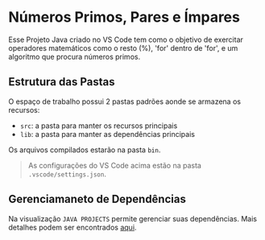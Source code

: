# Números Primos, Pares e Ímpares

Esse Projeto Java criado no VS Code tem como o objetivo de exercitar operadores matemáticos como o resto (%), 'for' dentro de 'for', e um algoritmo que procura números primos.

## Estrutura das Pastas

O espaço de trabalho possui 2 pastas padrões aonde se armazena os recursos:

- `src`: a pasta para manter os recursos principais
- `lib`: a pasta para manter as dependências principais

Os arquivos compilados estarão na pasta `bin`.

> As configurações do VS Code acima estão na pasta `.vscode/settings.json`.

## Gerenciamaneto de Dependências

Na visualização `JAVA PROJECTS` permite gerenciar suas dependências. Mais detalhes podem ser encontrados [aqui](https://github.com/microsoft/vscode-java-dependency#manage-dependencies).
